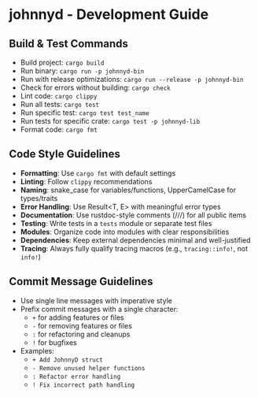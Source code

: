 # johnnyd - Development Guide

## Build & Test Commands
- Build project: `cargo build`
- Run binary: `cargo run -p johnnyd-bin`
- Run with release optimizations: `cargo run --release -p johnnyd-bin`
- Check for errors without building: `cargo check`
- Lint code: `cargo clippy`
- Run all tests: `cargo test`
- Run specific test: `cargo test test_name`
- Run tests for specific crate: `cargo test -p johnnyd-lib`
- Format code: `cargo fmt`

## Code Style Guidelines
- **Formatting**: Use `cargo fmt` with default settings
- **Linting**: Follow `clippy` recommendations
- **Naming**: snake_case for variables/functions, UpperCamelCase for types/traits
- **Error Handling**: Use Result<T, E> with meaningful error types
- **Documentation**: Use rustdoc-style comments (///) for all public items
- **Testing**: Write tests in a `tests` module or separate test files
- **Modules**: Organize code into modules with clear responsibilities
- **Dependencies**: Keep external dependencies minimal and well-justified
- **Tracing**: Always fully qualify tracing macros (e.g., `tracing::info!`, not `info!`)

## Commit Message Guidelines
- Use single line messages with imperative style
- Prefix commit messages with a single character:
  - `+` for adding features or files
  - `-` for removing features or files
  - `:` for refactoring and cleanups
  - `!` for bugfixes
- Examples:
  - `+ Add JohnnyD struct`
  - `- Remove unused helper functions`
  - `: Refactor error handling`
  - `! Fix incorrect path handling`